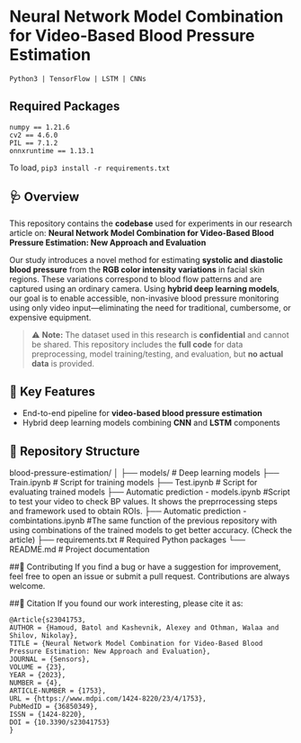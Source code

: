 # Neural Network Model Combination for Video-Based Blood Pressure Estimation


```Python3 | TensorFlow | LSTM | CNNs```

## Required Packages

```
numpy == 1.21.6
cv2 == 4.6.0
PIL == 7.1.2
onnxruntime == 1.13.1
```

To load,
```pip3 install -r requirements.txt```

## 🩺 Overview

This repository contains the **codebase** used for experiments in our research article on: **Neural Network Model Combination for Video-Based Blood Pressure Estimation: New Approach and Evaluation** 

Our study introduces a novel method for estimating **systolic and diastolic blood pressure** from the **RGB color intensity variations** in facial skin regions. These variations correspond to blood flow patterns and are captured using an ordinary camera. Using **hybrid deep learning models**, our goal is to enable accessible, non-invasive blood pressure monitoring using only video input—eliminating the need for traditional, cumbersome, or expensive equipment.

> ⚠️ **Note:** The dataset used in this research is **confidential** and cannot be shared. This repository includes the **full code** for data preprocessing, model training/testing, and evaluation, but **no actual data** is provided.


## 🧠 Key Features

- End-to-end pipeline for **video-based blood pressure estimation**
- Hybrid deep learning models combining **CNN** and **LSTM** components

## 📁 Repository Structure

blood-pressure-estimation/
│
├── models/ # Deep learning models
├── Train.ipynb # Script for training models
├── Test.ipynb # Script for evaluating trained models
├── Automatic prediction - models.ipynb #Script to test your video to check BP values. It shows the preprrocessing steps and framework used to obtain ROIs.
├── Automatic prediction - combintations.ipynb #The same function of the previous repository with using combinations of the trained models to get better accuracy. (Check the article)
├── requirements.txt # Required Python packages
└── README.md # Project documentation

##🤝 Contributing
If you find a bug or have a suggestion for improvement, feel free to open an issue or submit a pull request. Contributions are always welcome.

##📜 Citation
If you found our work interesting, please cite it as:
```
@Article{s23041753,
AUTHOR = {Hamoud, Batol and Kashevnik, Alexey and Othman, Walaa and Shilov, Nikolay},
TITLE = {Neural Network Model Combination for Video-Based Blood Pressure Estimation: New Approach and Evaluation},
JOURNAL = {Sensors},
VOLUME = {23},
YEAR = {2023},
NUMBER = {4},
ARTICLE-NUMBER = {1753},
URL = {https://www.mdpi.com/1424-8220/23/4/1753},
PubMedID = {36850349},
ISSN = {1424-8220},
DOI = {10.3390/s23041753}
}
```

